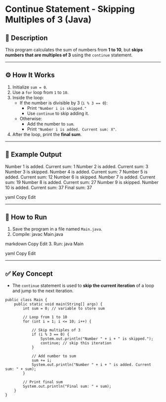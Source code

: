 # Continue Statement - Skipping Multiples of 3 (Java)

## 📌 Description
This program calculates the sum of numbers from **1 to 10**, but **skips numbers that are multiples of 3** using the `continue` statement.

---

## ⚙️ How It Works
1. Initialize `sum = 0`.
2. Use a `for` loop from `1` to `10`.
3. Inside the loop:
   - If the number is divisible by 3 (`i % 3 == 0`):
     - Print `"Number i is skipped."`
     - Use `continue` to skip adding it.
   - Otherwise:
     - Add the number to `sum`.
     - Print `"Number i is added. Current sum: X"`.
4. After the loop, print the **final sum**.

---

## 🧮 Example Output
Number 1 is added. Current sum: 1
Number 2 is added. Current sum: 3
Number 3 is skipped.
Number 4 is added. Current sum: 7
Number 5 is added. Current sum: 12
Number 6 is skipped.
Number 7 is added. Current sum: 19
Number 8 is added. Current sum: 27
Number 9 is skipped.
Number 10 is added. Current sum: 37
Final sum: 37

yaml
Copy
Edit

---

## 🚀 How to Run
1. Save the program in a file named `Main.java`.
2. Compile:
javac Main.java

markdown
Copy
Edit
3. Run:
java Main

yaml
Copy
Edit

---

## ✅ Key Concept
- The `continue` statement is used to **skip the current iteration** of a loop and jump to the next iteration.
```
public class Main {
    public static void main(String[] args) {
        int sum = 0; // variable to store sum

        // Loop from 1 to 10
        for (int i = 1; i <= 10; i++) {
            
            // Skip multiples of 3
            if (i % 3 == 0) {
                System.out.println("Number " + i + " is skipped.");
                continue; // skip this iteration
            }

            // Add number to sum
            sum += i;
            System.out.println("Number " + i + " is added. Current sum: " + sum);
        }

        // Print final sum
        System.out.println("Final sum: " + sum);
    }
}
```
